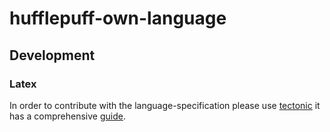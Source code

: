 # hufflepuff-own-language

## Development
### Latex
In order to contribute with the language-specification please use [tectonic](https://tectonic-typesetting.github.io/en-US/) it has a comprehensive [guide](https://tectonic-typesetting.github.io/book/latest/introduction/index.html).

